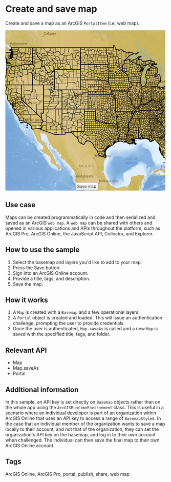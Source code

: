 # Create and save map

Create and save a map as an ArcGIS `PortalItem` (i.e. web map).

![](screenshot.png)

## Use case

Maps can be created programmatically in code and then serialized and saved as an ArcGIS `web map`. A `web map` can be shared with others and opened in various applications and APIs throughout the platform, such as ArcGIS Pro, ArcGIS Online, the JavaScript API, Collector, and Explorer.

## How to use the sample

1. Select the basemap and layers you'd like to add to your map.
2. Press the Save button.
3. Sign into an ArcGIS Online account.
4. Provide a title, tags, and description.
5. Save the map.

## How it works

1. A `Map` is created with a `Basemap` and a few operational layers.
2. A `Portal` object is created and loaded. This will issue an authentication challenge, prompting the user to provide credentials.
3. Once the user is authenticated, `Map.saveAs` is called and a new `Map` is saved with the specified title, tags, and folder.

## Relevant API
- Map
- Map.saveAs
- Portal

## Additional information

In this sample, an API key is set directly on `Basemap` objects rather than on the whole app using the `ArcGISRuntimeEnvironment` class. This is useful in a scenario where an individual developer is part of an organization within ArcGIS Online that uses an API key to access a range of `BasemapStyle`s. In the case that an individual member of the organization wants to save a map locally to their account, and not that of the organization, they can set the organization's API key on the basemap, and log in to their own account when challenged. The individual can then save the final map to their own ArcGIS Online account.

## Tags

ArcGIS Online, ArcGIS Pro, portal, publish, share, web map
